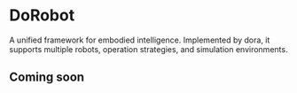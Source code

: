 # DoRobot
A unified framework for embodied intelligence. Implemented by dora, it supports multiple robots, operation strategies, and simulation environments.

## Coming soon
